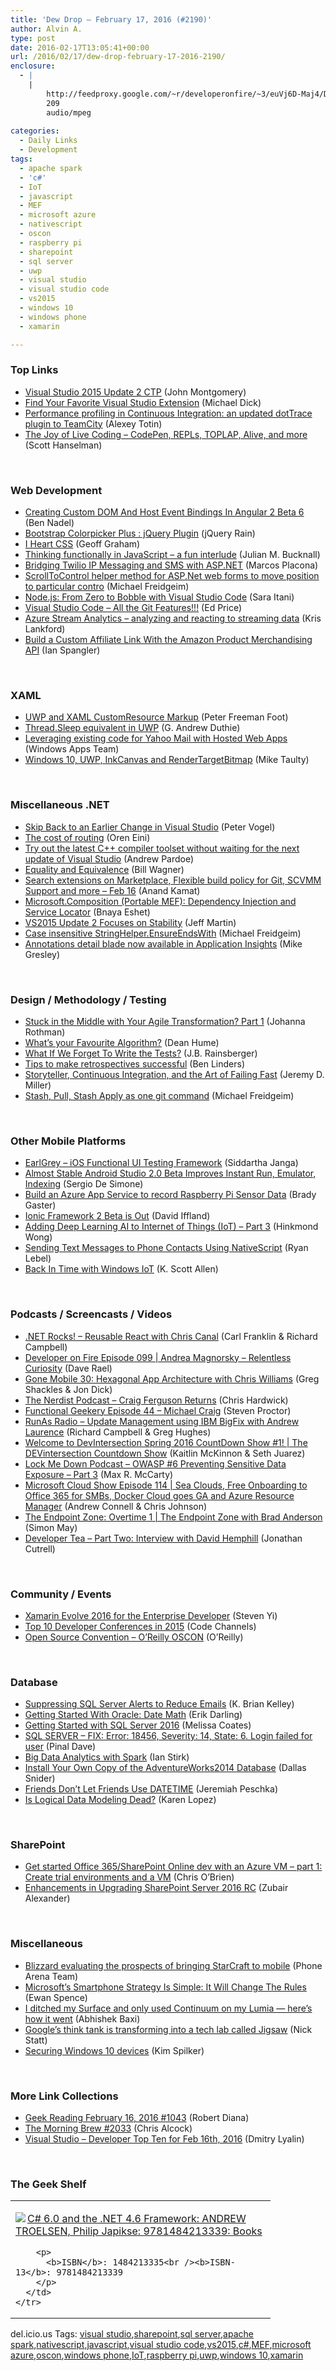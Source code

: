 ```yaml
---
title: 'Dew Drop – February 17, 2016 (#2190)'
author: Alvin A.
type: post
date: 2016-02-17T13:05:41+00:00
url: /2016/02/17/dew-drop-february-17-2016-2190/
enclosure:
  - |
    |
        http://feedproxy.google.com/~r/developeronfire/~3/euVj6D-Maj4/DeveloperOnFire-99-AndreaMagnorsky.mp3
        209
        audio/mpeg
        
categories:
  - Daily Links
  - Development
tags:
  - apache spark
  - 'c#'
  - IoT
  - javascript
  - MEF
  - microsoft azure
  - nativescript
  - oscon
  - raspberry pi
  - sharepoint
  - sql server
  - uwp
  - visual studio
  - visual studio code
  - vs2015
  - windows 10
  - windows phone
  - xamarin

---
```

### <a name="top"></a>Top Links

  * <a href="https://blogs.msdn.microsoft.com/visualstudio/2016/02/10/visual-studio-2015-update-2-ctp/" target="_blank">Visual Studio 2015 Update 2 CTP</a> (John Montgomery)
  * <a href="https://blogs.msdn.microsoft.com/visualstudio/2016/02/11/find-your-favorite-visual-studio-extension/" target="_blank">Find Your Favorite Visual Studio Extension</a> (Michael Dick)
  * <a href="http://blog.jetbrains.com/dotnet/2016/02/16/performance-profiling-in-continuous-integration-an-updated-dottrace-plugin-to-teamcity/" target="_blank">Performance profiling in Continuous Integration: an updated dotTrace plugin to TeamCity</a> (Alexey Totin)
  * <a href="http://feeds.hanselman.com/~/138448209/0/scotthanselman~The-Joy-of-Live-Coding-CodePen-REPLs-TOPLAP-Alive-and-more.aspx" target="_blank">The Joy of Live Coding &#8211; CodePen, REPLs, TOPLAP, Alive, and more</a> (Scott Hanselman)

&nbsp;

### <a name="web"></a>Web Development

  * <a href="http://www.bennadel.com/blog/3025-creating-custom-dom-and-host-event-bindings-in-angular-2-beta-6.htm" target="_blank">Creating Custom DOM And Host Event Bindings In Angular 2 Beta 6</a> (Ben Nadel)
  * <a href="http://feedproxy.google.com/~r/Jqueryrain/~3/rGu0It_I3IE/" target="_blank">Bootstrap Colorpicker Plus : jQuery Plugin</a> (jQuery Rain)
  * <a href="https://css-tricks.com/hearts-in-html-and-css/" target="_blank">I Heart CSS</a> (Geoff Graham)
  * <a href="http://blog.boyet.com/blog/javascriptlessons/thinking-functionally-in-javascript-ndash-a-fun-interlude/" target="_blank">Thinking functionally in JavaScript – a fun interlude</a> (Julian M. Bucknall)
  * <a href="http://twilioinc.wpengine.com/2016/02/bridging-twilio-ip-messaging-and-sms-with-asp-net.html" target="_blank">Bridging Twilio IP Messaging and SMS with ASP.NET</a> (Marcos Placona)
  * <a href="http://feedproxy.google.com/~r/geekswithblogs/~3/wDe6KgFAiyg/scrolltocontrol-helper-method-for-asp.net-web-forms-to-move-position.aspx" target="_blank">ScrollToControl helper method for ASP.Net web forms to move position to particular contro</a> (Michael Freidgeim)
  * <a href="https://blogs.msdn.microsoft.com/visualstudio/2016/02/16/node-js-zero-to-bobble-with-visual-studio-code/" target="_blank">Node.js: From Zero to Bobble with Visual Studio Code</a> (Sara Itani)
  * <a href="http://blogs.msdn.com/b/user_ed/archive/2016/02/08/visual-studio-code-all-the-git-features.aspx?WT.mc_id=DX_MVP4025064" target="_blank">Visual Studio Code &#8211; All the Git Features!!!</a> (Ed Price)
  * <a href="http://blog.falafel.com/azure-stream-analytics-analyzing-and-reacting-to-streaming-data/" target="_blank">Azure Stream Analytics – analyzing and reacting to streaming data</a> (Kris Lankford)
  * <a href="http://code.tutsplus.com/tutorials/build-a-custom-affiliate-link-with-the-amazon-product-merchandising-api--cms-25193" target="_blank">Build a Custom Affiliate Link With the Amazon Product Merchandising API</a> (Ian Spangler)

&nbsp;

### <a name="silverlight"></a>XAML

  * <a href="http://feedproxy.google.com/~r/PeterFoot/~3/EDMJ7a9L5DM/" target="_blank">UWP and XAML CustomResource Markup</a> (Peter Freeman Foot)
  * <a href="http://devhammer.net/blog/thread-sleep-equivalent-uwp/" target="_blank">Thread.Sleep equivalent in UWP</a> (G. Andrew Duthie)
  * <a href="https://blogs.windows.com/buildingapps/2016/02/16/27903/?WT.mc_id=DX_MVP4025064" target="_blank">Leveraging existing code for Yahoo Mail with Hosted Web Apps</a> (Windows Apps Team)
  * <a href="http://feedproxy.google.com/~r/mtaulty/~3/drgj3r1NkuQ/" target="_blank">Windows 10, UWP, InkCanvas and RenderTargetBitmap</a> (Mike Taulty)

&nbsp;

### <a name="dotnet"></a>Miscellaneous .NET

  * <a href="https://visualstudiomagazine.com/blogs/tool-tracker/2015/12/skip-thru-editing-visual-studio.aspx" target="_blank">Skip Back to an Earlier Change in Visual Studio</a> (Peter Vogel)
  * <a href="http://feedproxy.google.com/~r/AyendeRahien/~3/LzlVSCBR3lQ/the-cost-of-routing" target="_blank">The cost of routing</a> (Oren Eini)
  * <a href="https://blogs.msdn.microsoft.com/vcblog/2016/02/16/try-out-the-latest-c-compiler-toolset-without-waiting-for-the-next-update-of-visual-studio/" target="_blank">Try out the latest C++ compiler toolset without waiting for the next update of Visual Studio</a> (Andrew Pardoe)
  * <a href="http://thebillwagner.com/Blog/Item/2016-02-16-EqualityandEquivalence" target="_blank">Equality and Equivalence</a> (Bill Wagner)
  * <a href="https://www.visualstudio.com/news/2016-feb-16-vso" target="_blank">Search extensions on Marketplace, Flexible build policy for Git, SCVMM Support and more – Feb 16</a> (Anand Kamat)
  * <a href="http://blogs.microsoft.co.il/bnaya/2016/02/17/microsoft-composition-portable-mef-dependency-injection-and-service-locator/" target="_blank">Microsoft.Composition (Portable MEF): Dependency Injection and Service Locator</a> (Bnaya Eshet)
  * <a href="http://www.infoq.com/news/2016/02/VS2015-Update2-CTP1?utm_campaign=infoq_content&utm_source=infoq&utm_medium=feed&utm_term=global" target="_blank">VS2015 Update 2 Focuses on Stability</a> (Jeff Martin)
  * <a href="http://feedproxy.google.com/~r/geekswithblogs/~3/T9JCG5clnFY/case-insensitive--stringhelper.ensureendswith.aspx" target="_blank">Case insensitive StringHelper.EnsureEndsWith</a> (Michael Freidgeim)
  * <a href="https://azure.microsoft.com/blog/annotations-detail-blade-now-available-in-application-insights/" target="_blank">Annotations detail blade now available in Application Insights</a> (Mike Gresley)

&nbsp;

### <a name="design"></a>Design / Methodology / Testing

  * <a href="http://feedproxy.google.com/~r/ManagingProductDevelopment/~3/Z-T-f4D7Jlk/" target="_blank">Stuck in the Middle with Your Agile Transformation? Part 1</a> (Johanna Rothman)
  * <a href="http://feedproxy.google.com/~r/DeanHumesBlog/~3/ZSZr5T2D7CM/10136" target="_blank">What&#8217;s your Favourite Algorithm?</a> (Dean Hume)
  * <a href="http://blog.jbrains.ca/permalink/what-if-we-forget-to-write-the-tests" target="_blank">What If We Forget To Write the Tests?</a> (J.B. Rainsberger)
  * <a href="http://www.benlinders.com/news/tips-to-make-retrospectives-successful/" target="_blank">Tips to make retrospectives successful</a> (Ben Linders)
  * <a href="http://jeremydmiller.com/2016/02/16/storyteller-continuous-integration-and-the-art-of-failing-fast/" target="_blank">Storyteller, Continuous Integration, and the Art of Failing Fast</a> (Jeremy D. Miller)
  * <a href="http://feedproxy.google.com/~r/geekswithblogs/~3/w5mDO71s3HY/stash-pull-stash-apply-as-one--git-command.aspx" target="_blank">Stash, Pull, Stash Apply as one git command</a> (Michael Freidgeim)

&nbsp;

### <a name="mobile"></a>Other Mobile Platforms

  * <a href="http://feedproxy.google.com/~r/GDBcode/~3/UEFscfBEVQo/earlgrey-ios-functional-ui-testing.html" target="_blank">EarlGrey &#8211; iOS Functional UI Testing Framework</a> (Siddartha Janga)
  * <a href="http://www.infoq.com/news/2016/02/android-studio-20-beta?utm_campaign=infoq_content&utm_source=infoq&utm_medium=feed&utm_term=global" target="_blank">Almost Stable Android Studio 2.0 Beta Improves Instant Run, Emulator, Indexing</a> (Sergio De Simone)
  * <a href="https://azure.microsoft.com/blog/build-an-azure-app-service-to-record-raspberry-pi-sensor-data/" target="_blank">Build an Azure App Service to record Raspberry Pi Sensor Data</a> (Brady Gaster)
  * <a href="http://www.infoq.com/news/2016/02/ionic-2-beta-released?utm_campaign=infoq_content&utm_source=infoq&utm_medium=feed&utm_term=global" target="_blank">Ionic Framework 2 Beta is Out</a> (David Iffland)
  * <a href="https://blogs.oracle.com/hinkmond/entry/adding_deep_learning_ai_to2" target="_blank">Adding Deep Learning AI to Internet of Things (IoT) &#8211; Part 3</a> (Hinkmond Wong)
  * <a href="http://developer.telerik.com/featured/sending-text-messages-to-phone-contacts-using-nativescript-on-ios/" target="_blank">Sending Text Messages to Phone Contacts Using NativeScript</a> (Ryan Lebel)
  * <a href="http://odetocode.com/blogs/scott/archive/2016/02/16/back-in-time-with-windows-iot.aspx" target="_blank">Back In Time with Windows IoT</a> (K. Scott Allen)

&nbsp;

### <a name="podcasts"></a>Podcasts / Screencasts / Videos

  * <a href="http://www.dotnetrocks.com/default.aspx?ShowNum=1258" target="_blank">.NET Rocks! &#8211; Reusable React with Chris Canal</a> (Carl Franklin & Richard Campbell)
  * <a href="http://feedproxy.google.com/~r/developeronfire/~3/euVj6D-Maj4/DeveloperOnFire-99-AndreaMagnorsky.mp3" target="_blank">Developer on Fire Episode 099 | Andrea Magnorsky &#8211; Relentless Curiosity</a> (Dave Rael)
  * <a href="http://tracking.feedpress.it/link/8084/2601790" target="_blank">Gone Mobile 30: Hexagonal App Architecture with Chris Williams</a> (Greg Shackles & Jon Dick)
  * <a href="http://nerdist.libsyn.com/craig-ferguson-returns" target="_blank">The Nerdist Podcast &#8211; Craig Ferguson Returns</a> (Chris Hardwick)
  * <a href="https://www.functionalgeekery.com/episode-44-michael-craig/" target="_blank">Functional Geekery Episode 44 – Michael Craig</a> (Steven Proctor)
  * <a href="http://feedproxy.google.com/~r/RunaAsRadioWma/~3/ShrO-UhljOA/default.aspx" target="_blank">RunAs Radio &#8211; Update Management using IBM BigFix with Andrew Laurence</a> (Richard Campbell & Greg Hughes)
  * <a href="https://channel9.msdn.com/Shows/The-DEVintersection-Countdown-Show/Welcome-to-DevIntersection-Spring-2016-CountDown-Show-1?WT.mc_id=DX_MVP4025064" target="_blank">Welcome to DevIntersection Spring 2016 CountDown Show #1! | The DEVintersection Countdown Show</a> (Kaitlin McKinnon & Seth Juarez)
  * <a href="http://lockmedown.com/owasp-6-preventing-sensitive-data-exposure-part-3/" target="_blank">Lock Me Down Podcast &#8211; OWASP #6 Preventing Sensitive Data Exposure – Part 3</a> (Max R. McCarty)
  * <a href="http://feeds.microsoftcloudshow.com/~r/microsoftcloudshowepisodes/~3/QiBKsigk4A8/114-sea-clouds-free-onboarding-to-office-365-for-smbs-docker-cloud-goes-ga-and-azure-resource-manager" target="_blank">Microsoft Cloud Show Episode 114 | Sea Clouds, Free Onboarding to Office 365 for SMBs, Docker Cloud goes GA and Azure Resource Manager</a> (Andrew Connell & Chris Johnson)
  * <a href="https://channel9.msdn.com/Series/Endpoint-Zone/The-Endpoint-Zone-Overtime-1?WT.mc_id=DX_MVP4025064" target="_blank">The Endpoint Zone: Overtime 1 | The Endpoint Zone with Brad Anderson</a> (Simon May)
  * <a href="http://feedproxy.google.com/~r/DeveloperTea/~3/rYiR_0fCJDY/26848-part-two-interview-with-david-hemphill" target="_blank">Developer Tea &#8211; Part Two: Interview with David Hemphill</a> (Jonathan Cutrell)

&nbsp;

### <a name="events"></a>Community / Events

  * <a href="https://blog.xamarin.com/xamarin-evolve-2016-for-the-enterprise-developer/" target="_blank">Xamarin Evolve 2016 for the Enterprise Developer</a> (Steven Yi)
  * <a href="http://codechannels.com/newsletter/top-developer-conferences-in-2015/" target="_blank">Top 10 Developer Conferences in 2015</a> (Code Channels)
  * <a href="http://conferences.oreilly.com/oscon/open-source-us" target="_blank">Open Source Convention &#8211; O&#8217;Reilly OSCON</a> (O’Reilly)

&nbsp;

### <a name="sql"></a>Database

  * <a href="http://feedproxy.google.com/~r/MSSQLTips-LatestSqlServerTips/~3/X3zgU95kGbY/tip.asp" target="_blank">Suppressing SQL Server Alerts to Reduce Emails</a> (K. Brian Kelley)
  * <a href="http://feedproxy.google.com/~r/BrentOzar-SqlServerDba/~3/STrwS9YDhVE/" target="_blank">Getting Started With Oracle: Date Math</a> (Erik Darling)
  * <a href="http://feedproxy.google.com/~r/SqlChick-MelissaCoates/~3/lxzQK2FR7vA/getting-started-with-sql-server-2016" target="_blank">Getting Started with SQL Server 2016</a> (Melissa Coates)
  * <a href="http://blog.sqlauthority.com/2016/02/17/sql-server-fix-error-18456-severity-14-state-6-login-failed-for-user/" target="_blank">SQL SERVER – FIX: Error: 18456, Severity: 14, State: 6. Login failed for user</a> (Pinal Dave)
  * <a href="http://www.i-programmer.info/bookreviews/218-data-science/9446-big-data-analytics-with-spark.html" target="_blank">Big Data Analytics with Spark</a> (Ian Stirk)
  * <a href="http://feedproxy.google.com/~r/MSSQLTips-LatestSqlServerTips/~3/_fTQ93-r5og/tip.asp" target="_blank">Install Your Own Copy of the AdventureWorks2014 Database</a> (Dallas Snider)
  * <a href="http://feedproxy.google.com/~r/facility9/~3/8SYxkKvcCeE/" target="_blank">Friends Don’t Let Friends Use DATETIME</a> (Jeremiah Peschka)
  * <a href="http://www.datamodel.com/index.php/2016/02/16/is-logical-data-modeling-dead/" target="_blank">Is Logical Data Modeling Dead?</a> (Karen Lopez)

&nbsp;

### <a name="sp"></a>SharePoint

  * <a href="http://feedproxy.google.com/~r/ChrisObrien/~3/U3ufvLe7778/get-started-office-365-sharepoint-online-dev-with-azure-vm.html" target="_blank">Get started Office 365/SharePoint Online dev with an Azure VM – part 1: Create trial environments and a VM</a> (Chris O&#8217;Brien)
  * <a href="https://blogs.msdn.microsoft.com/mvpawardprogram/2016/02/16/enhancements-in-upgrading-sharepoint-server-2016-rc-2/" target="_blank">Enhancements in Upgrading SharePoint Server 2016 RC</a> (Zubair Alexander)

&nbsp;

### <a name="misc"></a>Miscellaneous

  * <a href="http://feedproxy.google.com/~r/phonearena/ySoL/~3/5eEuNvfMeN0/Blizzard-evaluating-the-prospects-of-bringing-StarCraft-to-mobile_id78386" target="_blank">Blizzard evaluating the prospects of bringing StarCraft to mobile</a> (Phone Arena Team)
  * <a href="http://www.forbes.com/sites/ewanspence/2016/02/14/microsoft-windows-10-mobile-strategy/#19eea8725d2f" target="_blank">Microsoft&#8217;s Smartphone Strategy Is Simple: It Will Change The Rules</a> (Ewan Spence)
  * <a href="http://www.windowscentral.com/ditched-surface-used-continuum-how-it-went?utm_source=wpc&utm_medium=twitter" target="_blank">I ditched my Surface and only used Continuum on my Lumia — here&#8217;s how it went</a> (Abhishek Baxi)
  * <a href="http://www.theverge.com/2016/2/16/11027444/alphabet-google-ideas-jigsaw-global-policy-think-tank?utm_source=twitterfeed&utm_medium=twitter" target="_blank">Google&#8217;s think tank is transforming into a tech lab called Jigsaw</a> (Nick Statt)
  * <a href="http://blogs.msdn.com/b/microsoft_press/archive/2016/02/16/securing-windows-10-devices.aspx?WT.mc_id=DX_MVP4025064" target="_blank">Securing Windows 10 devices</a> (Kim Spilker)

&nbsp;

### <a name="links"></a>More Link Collections

  * <a href="http://feeds.regulargeek.com/~r/RegularGeek/~3/tdgR66Uaqjg/" target="_blank">Geek Reading February 16, 2016 #1043</a> (Robert Diana)
  * <a href="http://feedproxy.google.com/~r/ReflectivePerspective/~3/5AEbr1058HM/" target="_blank">The Morning Brew #2033</a> (Chris Alcock)
  * <a href="http://www.lyalin.com/2016/02/16/visual-studio-developer-top-ten-for-feb-16th-2016/" target="_blank">Visual Studio – Developer Top Ten for Feb 16th, 2016</a> (Dmitry Lyalin)

&nbsp;

### <a name="shelf"></a>The Geek Shelf

<div id="scid:7dc1bd33-94bd-46fd-a20b-0131235bcd47:a93d76a8-8e86-4b04-9ce0-2a0ba0314ff0" class="wlWriterEditableSmartContent" style="float: none; padding-bottom: 0px; padding-top: 0px; padding-left: 0px; margin: 0px; display: inline; padding-right: 0px">
  <table cellspacing="0" cellpadding="2" width="400" border="0" unselectable="on">
    <tr>
      <td valign="top" width="400">
        <p>
          <a title="C# 6.0 and the .NET 4.6 Framework: ANDREW TROELSEN, Philip Japikse: 9781484213339: Books" href="http://www.amazon.com/exec/obidos/ASIN/1484213335/amavin-20"><img data-recalc-dims="1" decoding="async" src="https://i0.wp.com/images.amazon.com/images/P/1484213335.01.MZZZZZZZ.jpg?w=660" border="0" align="left" style="float:left" />C# 6.0 and the .NET 4.6 Framework: ANDREW TROELSEN, Philip Japikse: 9781484213339: Books</a>
        </p>
        
        <p>
          <b>ISBN</b>: 1484213335<br /><b>ISBN-13</b>: 9781484213339
        </p>
      </td>
    </tr>
  </table>
</div>

<div id="scid:0767317B-992E-4b12-91E0-4F059A8CECA8:d8d0350e-e28d-415a-89bb-c5ce0401a3fb" class="wlWriterEditableSmartContent" style="float: none; padding-bottom: 0px; padding-top: 0px; padding-left: 0px; margin: 0px; display: inline; padding-right: 0px">
  del.icio.us Tags: <a href="http://del.icio.us/popular/visual+studio" rel="tag">visual studio</a>,<a href="http://del.icio.us/popular/sharepoint" rel="tag">sharepoint</a>,<a href="http://del.icio.us/popular/sql+server" rel="tag">sql server</a>,<a href="http://del.icio.us/popular/apache+spark" rel="tag">apache spark</a>,<a href="http://del.icio.us/popular/nativescript" rel="tag">nativescript</a>,<a href="http://del.icio.us/popular/javascript" rel="tag">javascript</a>,<a href="http://del.icio.us/popular/visual+studio+code" rel="tag">visual studio code</a>,<a href="http://del.icio.us/popular/vs2015" rel="tag">vs2015</a>,<a href="http://del.icio.us/popular/c%23" rel="tag">c#</a>,<a href="http://del.icio.us/popular/MEF" rel="tag">MEF</a>,<a href="http://del.icio.us/popular/microsoft+azure" rel="tag">microsoft azure</a>,<a href="http://del.icio.us/popular/oscon" rel="tag">oscon</a>,<a href="http://del.icio.us/popular/windows+phone" rel="tag">windows phone</a>,<a href="http://del.icio.us/popular/IoT" rel="tag">IoT</a>,<a href="http://del.icio.us/popular/raspberry+pi" rel="tag">raspberry pi</a>,<a href="http://del.icio.us/popular/uwp" rel="tag">uwp</a>,<a href="http://del.icio.us/popular/windows+10" rel="tag">windows 10</a>,<a href="http://del.icio.us/popular/xamarin" rel="tag">xamarin</a>
</div>